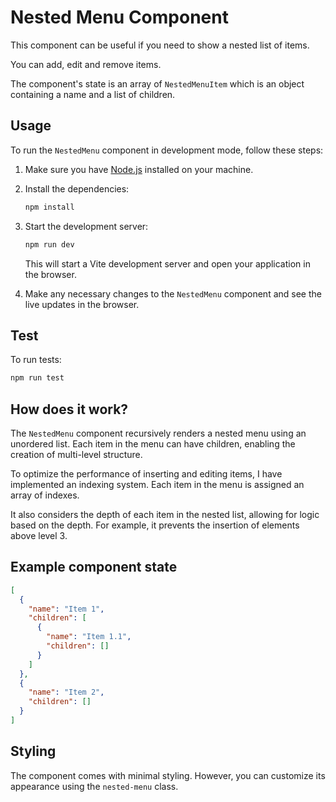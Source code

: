 # Nested Menu Component

This component can be useful if you need to show a nested list of items.

You can add, edit and remove items.

The component's state is an array of `NestedMenuItem` which is an object containing a name and a list of children.

## Usage

To run the `NestedMenu` component in development mode, follow these steps:

1. Make sure you have [Node.js](https://nodejs.org) installed on your machine.

2. Install the dependencies:

   ```bash
   npm install
   ```

3. Start the development server:

   ```bash
   npm run dev
   ```

   This will start a Vite development server and open your application in the browser.

4. Make any necessary changes to the `NestedMenu` component and see the live updates in the browser.

## Test

To run tests:

```bash
npm run test
```

## How does it work?

The `NestedMenu` component recursively renders a nested menu using an unordered list. Each item in the menu can have children, enabling the creation of multi-level structure.

To optimize the performance of inserting and editing items, I have implemented an indexing system. Each item in the menu is assigned an array of indexes.

It also considers the depth of each item in the nested list, allowing for logic based on the depth. For example, it prevents the insertion of elements above level 3.

## Example component state

```json
[
  {
    "name": "Item 1",
    "children": [
      {
        "name": "Item 1.1",
        "children": []
      }
    ]
  },
  {
    "name": "Item 2",
    "children": []
  }
]
```

## Styling

The component comes with minimal styling. However, you can customize its appearance using the `nested-menu` class.

